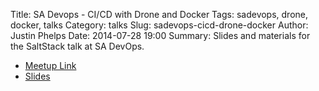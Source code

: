 Title: SA Devops - CI/CD with Drone and Docker
Tags: sadevops, drone, docker, talks
Category: talks
Slug: sadevops-cicd-drone-docker
Author: Justin Phelps
Date: 2014-07-28 19:00
Summary: Slides and materials for the SaltStack talk at SA DevOps.                                                                   

 * [Meetup Link](http://www.meetup.com/SanAntonioDevOps/events/192818802/)
 * [Slides]({filename}/slides/sadevops-cicd-drone-docker.pdf)

